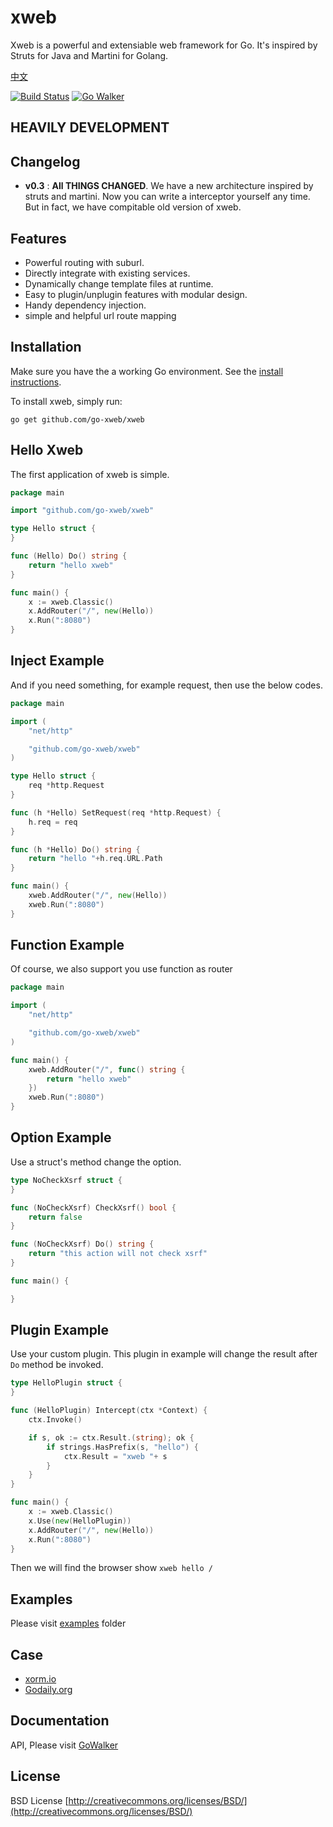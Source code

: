 # xweb

Xweb is a powerful and extensiable web framework for Go. It's inspired by Struts for Java and Martini for Golang. 

[中文](https://github.com/go-xweb/xweb/blob/master/README.md)

[![Build Status](https://drone.io/github.com/go-xweb/xweb/status.png)](https://drone.io/github.com/go-xweb/xweb/latest)  [![Go Walker](http://gowalker.org/api/v1/badge)](http://gowalker.org/github.com/go-xweb/xweb)

## **HEAVILY DEVELOPMENT**

## Changelog

* **v0.3** : **All THINGS CHANGED**. We have a new architecture inspired by struts and martini. Now you can write a interceptor yourself any time. But in fact, we have compitable old version of xweb.

## Features

* Powerful routing with suburl.
* Directly integrate with existing services.
* Dynamically change template files at runtime.
* Easy to plugin/unplugin features with modular design.
* Handy dependency injection.
* simple and helpful url route mapping

## Installation

Make sure you have the a working Go environment. See the [install instructions](http://golang.org/doc/install.html). 

To install xweb, simply run:

    go get github.com/go-xweb/xweb

## Hello Xweb
The first application of xweb is simple.

```Go
package main

import "github.com/go-xweb/xweb"

type Hello struct {
}

func (Hello) Do() string {
    return "hello xweb"
}

func main() {
    x := xweb.Classic()
    x.AddRouter("/", new(Hello))
    x.Run(":8080")
}
```

## Inject Example
And if you need something, for example request, then use the below codes.
```Go
package main

import (
    "net/http"

    "github.com/go-xweb/xweb"
)

type Hello struct {
    req *http.Request
}

func (h *Hello) SetRequest(req *http.Request) {
    h.req = req
}

func (h *Hello) Do() string {
    return "hello "+h.req.URL.Path
}

func main() {
    xweb.AddRouter("/", new(Hello))
    xweb.Run(":8080")
}
```

## Function Example
Of course, we also support you use function as router
```Go
package main

import (
    "net/http"

    "github.com/go-xweb/xweb"
)

func main() {
    xweb.AddRouter("/", func() string {
        return "hello xweb"
    })
    xweb.Run(":8080")
}
```

## Option Example
Use a struct's method change the option.
```Go
type NoCheckXsrf struct {
}

func (NoCheckXsrf) CheckXsrf() bool {
    return false
}

func (NoCheckXsrf) Do() string {
    return "this action will not check xsrf"
}

func main() {

}
```

## Plugin Example
Use your custom plugin. This plugin in example will change the result after `Do` method be invoked.

```Go
type HelloPlugin struct {
}

func (HelloPlugin) Intercept(ctx *Context) {
    ctx.Invoke()

    if s, ok := ctx.Result.(string); ok {
        if strings.HasPrefix(s, "hello") {
            ctx.Result = "xweb "+ s
        }
    }
}

func main() {
    x := xweb.Classic()
    x.Use(new(HelloPlugin))
    x.AddRouter("/", new(Hello))
    x.Run(":8080")
}
```

Then we will find the browser show `xweb hello /`

## Examples

Please visit [examples](https://github.com/go-xweb/xweb/tree/master/examples) folder

## Case

* [xorm.io](http://xorm.io)
* [Godaily.org](http://godaily.org)

## Documentation

API, Please visit [GoWalker](http://gowalker.org/github.com/go-xweb/xweb)

## License
BSD License
[http://creativecommons.org/licenses/BSD/](http://creativecommons.org/licenses/BSD/)


